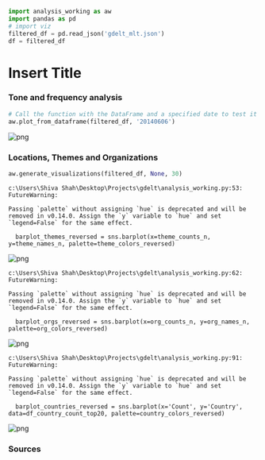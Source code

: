 ```python
import analysis_working as aw
import pandas as pd 
# import viz
filtered_df = pd.read_json('gdelt_mlt.json')
df = filtered_df
```

# Insert Title

### Tone and frequency analysis


```python
# Call the function with the DataFrame and a specified date to test it
aw.plot_from_dataframe(filtered_df, '20140606')

```


    
![png](test6/output_3_0.png)
    


### Locations, Themes and Organizations


```python
aw.generate_visualizations(filtered_df, None, 30)
```

    c:\Users\Shiva Shah\Desktop\Projects\gdelt\analysis_working.py:53: FutureWarning: 
    
    Passing `palette` without assigning `hue` is deprecated and will be removed in v0.14.0. Assign the `y` variable to `hue` and set `legend=False` for the same effect.
    
      barplot_themes_reversed = sns.barplot(x=theme_counts_n, y=theme_names_n, palette=theme_colors_reversed)
    


    
![png](test6/output_5_1.png)
    


    c:\Users\Shiva Shah\Desktop\Projects\gdelt\analysis_working.py:62: FutureWarning: 
    
    Passing `palette` without assigning `hue` is deprecated and will be removed in v0.14.0. Assign the `y` variable to `hue` and set `legend=False` for the same effect.
    
      barplot_orgs_reversed = sns.barplot(x=org_counts_n, y=org_names_n, palette=org_colors_reversed)
    


    
![png](test6/output_5_3.png)
    


    c:\Users\Shiva Shah\Desktop\Projects\gdelt\analysis_working.py:91: FutureWarning: 
    
    Passing `palette` without assigning `hue` is deprecated and will be removed in v0.14.0. Assign the `y` variable to `hue` and set `legend=False` for the same effect.
    
      barplot_countries_reversed = sns.barplot(x='Count', y='Country', data=df_country_count_top20, palette=country_colors_reversed)
    


    
![png](test6/output_5_5.png)
    


### Sources


```python

```
